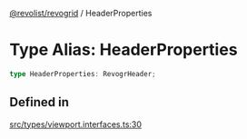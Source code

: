[@revolist/revogrid](README.md) / HeaderProperties

# Type Alias: HeaderProperties

```ts
type HeaderProperties: RevogrHeader;
```

## Defined in

[src/types/viewport.interfaces.ts:30](https://github.com/revolist/revogrid/blob/e4a447d6483665fe275065ba5ef60722f4635503/src/types/viewport.interfaces.ts#L30)
